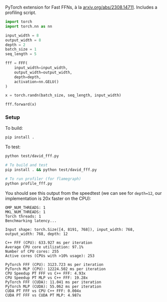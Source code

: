 PyTorch extension for Fast FFNs, à la [arxiv.org/abs/2308.14711](https://arxiv.org/abs/2308.14711). Includes a profiling script.

```python
import torch
import torch.nn as nn

input_width = 8
output_width = 8
depth = 2
batch_size = 1
seq_length = 5

fff = FFF(
    input_width=input_width,
    output_width=output_width, 
    depth=depth,
    activation=nn.GELU()
)

x = torch.randn(batch_size, seq_length, input_width)

fff.forward(x)
```

### Setup

To build:
```sh
pip install .
```

To test:
```sh
python test/david_fff.py

# To build and test
pip install . && python test/david_fff.py

# To run profiler (for flamegraph)
python profile_fff.py
```

You should see this output from the speedtest (we can see for `depth=12`, our implementation is 20x faster on the CPU):
```
OMP_NUM_THREADS: 1
MKL_NUM_THREADS: 1
Torch threads: 1
Benchmarking latency...

Input shape: torch.Size([4, 8191, 768]), input_width: 768, output_width: 768, depth: 12

C++ FFF (CPU): 633.927 ms per iteration
Average CPU core utilization: 97.1%
Number of CPU cores: 255
Active cores (CPUs with >10% usage): 253

PyTorch FFF (CPU): 3123.723 ms per iteration
PyTorch MLP (CPU): 12224.502 ms per iteration
CPU Speedup PT FFF vs C++ FFF: 4.93x
CPU Speedup PT MLP vs C++ FFF: 19.28x
PyTorch FFF (CUDA): 11.041 ms per iteration
PyTorch MLP (CUDA): 55.062 ms per iteration
CUDA PT FFF vs CPU C++ FFF: 0.004x
CUDA PT FFF vs CUDA PT MLP: 4.987x
```